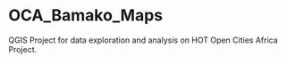 # OCA_Bamako_Maps
QGIS Project for data exploration and analysis on HOT Open Cities Africa Project.
